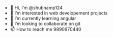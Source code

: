 - 👋 Hi, I’m @shubhamp124
- 👀 I’m interested in web developement projects
- 🌱 I’m currently learning angular
- 💞️ I’m looking to collaborate on git
- 📫 How to reach me 9890670440

<!---
shubhamp124/shubhamp124 is a ✨ special ✨ repository because its `README.md` (this file) appears on your GitHub profile.
You can click the Preview link to take a look at your changes.
--->
